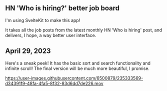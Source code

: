 ## HN 'Who is hiring?' better job board

I'm using SvelteKit to make this app!

It takes all the job posts from the latest monthly HN 'Who is hiring' post, and delivers, I hope, a way better user interface.

## April 29, 2023
Here's a sneak peek! It has the basic sort and search functionality and infinite scroll!
The final version will be much more beautiful, I promise.

https://user-images.githubusercontent.com/6500879/235333569-d34391f9-48fa-4fa5-8f32-83d6dd7de226.mov

